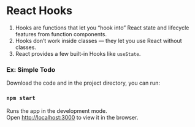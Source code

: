 # React Hooks

1. Hooks are functions that let you “hook into” React state and lifecycle features from function components. 
2. Hooks don’t work inside classes — they let you use React without classes.
3. React provides a few built-in Hooks like `useState`.

### Ex: Simple Todo

Download the code and in the project directory, you can run:

### `npm start`

Runs the app in the development mode.<br>
Open [http://localhost:3000](http://localhost:3000) to view it in the browser.
